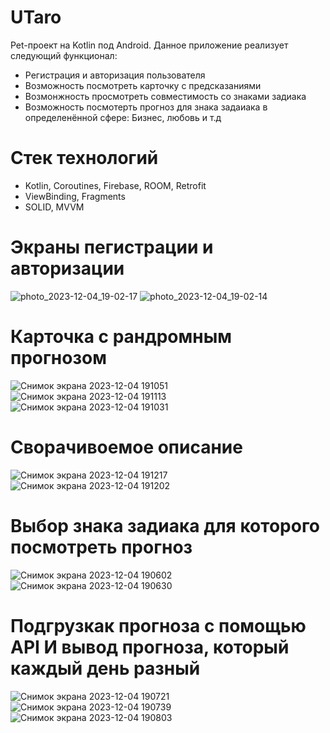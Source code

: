 # UTaro
Pet-проект на Kotlin под Android. Данное приложение реализует следующий функционал: 
- Регистрация и авторизация пользователя
- Возможность посмотреть карточку с предсказаниями
- Возмонжность просмотреть совместимость со знаками задиака
- Возможность посмотерть прогноз для знака задаиака в определенённой сфере: Бизнес, любовь и т.д

# Стек технологий
- Kotlin, Coroutines, Firebase, ROOM, Retrofit
- ViewBinding, Fragments
- SOLID, MVVM
# Экраны пегистрации и авторизации
![photo_2023-12-04_19-02-17](https://github.com/produman66/UTaro/assets/115027939/992c975c-d7f7-4536-b5b3-0340bd60196b)
![photo_2023-12-04_19-02-14](https://github.com/produman66/UTaro/assets/115027939/3ce3df3b-7dce-442e-8fd3-f11b06846b3b)
# Карточка с рандромным прогнозом 
![Снимок экрана 2023-12-04 191051](https://github.com/produman66/UTaro/assets/115027939/3eedb7f8-4c44-423a-bded-6e862c042dc4)
![Снимок экрана 2023-12-04 191113](https://github.com/produman66/UTaro/assets/115027939/5b028462-20f4-482e-b612-6625e6276eb3)
![Снимок экрана 2023-12-04 191031](https://github.com/produman66/UTaro/assets/115027939/8e9fe416-bfff-483a-ac8f-52b856f2ca81)

# Сворачивоемое описание
![Снимок экрана 2023-12-04 191217](https://github.com/produman66/UTaro/assets/115027939/c2530a3a-8275-492b-ad1a-f4f194a576cf)
![Снимок экрана 2023-12-04 191202](https://github.com/produman66/UTaro/assets/115027939/55da8852-7ec4-48ca-881c-d2cc7b251c46)

# Выбор знака задиака для которого посмотреть прогноз 
![Снимок экрана 2023-12-04 190602](https://github.com/produman66/UTaro/assets/115027939/2b7e755a-fd68-4f56-b8a4-9b49cae88091)
![Снимок экрана 2023-12-04 190630](https://github.com/produman66/UTaro/assets/115027939/1f2fb792-3a82-4f75-8380-91fcf1b8dab6)

# Подгрузкак прогноза с помощью API И вывод прогноза, который каждый день разный
![Снимок экрана 2023-12-04 190721](https://github.com/produman66/UTaro/assets/115027939/b5970a81-a601-4a50-aebe-4b777d0cb4ce)
![Снимок экрана 2023-12-04 190739](https://github.com/produman66/UTaro/assets/115027939/738930f5-12de-4dee-8807-9cca9946ced4)
![Снимок экрана 2023-12-04 190803](https://github.com/produman66/UTaro/assets/115027939/0a143c28-7b0d-48e8-8ff3-650955943eb0)

